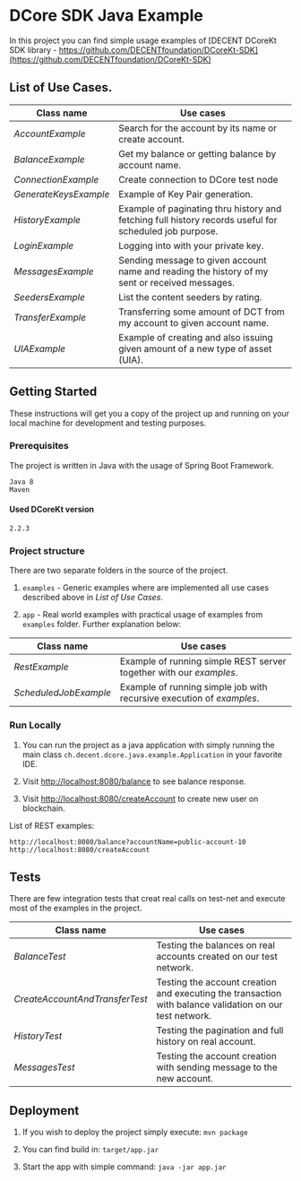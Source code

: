 # DCore SDK Java Example

In this project you can find simple usage examples of [DECENT DCoreKt SDK library - https://github.com/DECENTfoundation/DCoreKt-SDK](https://github.com/DECENTfoundation/DCoreKt-SDK)

## List of Use Cases.

Class name | Use cases
--- | --- |
*AccountExample* | Search for the account by its name or create account.
*BalanceExample* | Get my balance or getting balance by account name.
*ConnectionExample* | Create connection to DCore test node
*GenerateKeysExample* | Example of Key Pair generation.
*HistoryExample* | Example of paginating thru history and fetching full history records useful for scheduled job purpose.
*LoginExample* | Logging into with your private key.
*MessagesExample* | Sending message to given account name and reading the history of my sent or received messages.
*SeedersExample* | List the content seeders by rating.
*TransferExample* | Transferring some amount of DCT from my account to given account name.
*UIAExample* | Example of creating and also issuing given amount of a new type of asset (UIA).

## Getting Started

These instructions will get you a copy of the project up and running on your local machine for development and testing purposes.

### Prerequisites

The project is written in Java with the usage of Spring Boot Framework.

```
Java 8
Maven
```

#### Used DCoreKt version

```
2.2.3
```

### Project structure

There are two separate folders in the source of the project.

1. ``` examples ``` - Generic examples where are implemented all use cases described above in *List of Use Cases*.

2. ``` app ``` - Real world examples with practical usage of examples from ``` examples ``` folder. Further explanation below:

Class name | Use cases
--- | --- |
*RestExample* | Example of running simple REST server together with our *examples*.
*ScheduledJobExample* | Example of running simple job with recursive execution of *examples*.

### Run Locally

1. You can run the project as a java application with simply running the main class ``` ch.decent.dcore.java.example.Application ``` in your favorite IDE.

2. Visit [http://localhost:8080/balance](http://localhost:8080/balance) to see balance response.

3. Visit [http://localhost:8080/createAccount](http://localhost:8080/createAccount) to create new user on blockchain.

List of REST examples:
```
http://localhost:8080/balance?accountName=public-account-10
http://localhost:8080/createAccount
```

## Tests

There are few integration tests that creat real calls on test-net and execute most of the examples in the project.

Class name | Use cases
--- | --- |
*BalanceTest* | Testing the balances on real accounts created on our test network.
*CreateAccountAndTransferTest* | Testing the account creation and executing the transaction with balance validation on our test network.
*HistoryTest* | Testing the pagination and full history on real account.
*MessagesTest* | Testing the account creation with sending message to the new account.

## Deployment

1. If you wish to deploy the project simply execute: ``` mvn package ```

2. You can find build in: ``` target/app.jar ```

3. Start the app with simple command: ``` java -jar app.jar ```